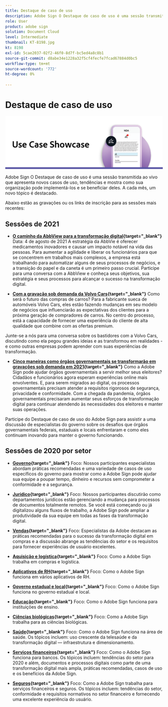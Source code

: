 ```yaml
---
title: Destaque de caso de uso
description: Adobe Sign O Destaque de caso de uso é uma sessão transmitida ao vivo que apresenta novos casos de uso, tendências e mostra como sua organização pode implementá-los e se beneficiar deles
role: User
product: adobe sign
solution: Document Cloud
level: Intermediate
thumbnail: KT-8198.jpg
kt: 8198
exl-id: 5cae2037-02f2-46f0-8d7f-bc5ed4a8c8b1
source-git-commit: d8abe34e1228a32f5cf4fecfe7fcad67884d0bc5
workflow-type: tm+mt
source-wordcount: '772'
ht-degree: 0%

---
```


# Destaque de caso de uso

![banner do caso de uso](../assets/UCSC_Rebrand.png)

Adobe Sign O Destaque de caso de uso é uma sessão transmitida ao vivo que apresenta novos casos de uso, tendências e mostra como sua organização pode implementá-los e se beneficiar deles. A cada mês, um novo tópico é destacado.

Abaixo estão as gravações ou os links de inscrição para as sessões mais recentes:

## Sessões de 2021

* **[O caminho da AbbView para a transformação digital](https://use-case-showcase-with-abbvie.joinus.adobeevents.com/){target=&quot;_blank&quot;}**
Data: 4 de agosto de 2021 A estratégia da AbbVie é oferecer medicamentos inovadores e causar um impacto notável na vida das pessoas. Para aumentar a agilidade e liberar os funcionários para que se concentrem em trabalhos mais complexos, a empresa está trabalhando para automatizar alguns de seus processos de negócios, e a transição do papel e da caneta é um primeiro passo crucial. Participe para uma conversa com a AbbView e conheça seus objetivos, sua estratégia e seus processos para alcançar o sucesso na transformação digital.

* **[Com a gravação sob demanda da Volvo Cars](https://gateway.on24.com/wcc/eh/2172296/lp/2963219/adobe-sign-use-case-showcase%3A-featuring-volvo-cars/){target=&quot;_blank&quot;}**
Como será o futuro das compras de carros? Para a fabricante sueca de automóveis Volvo Cars, eles estão fazendo mudanças em seu modelo de negócios que influenciarão as expectativas dos clientes para a próxima geração de compradores de carros. No centro do processo, está a capacidade de fornecer uma experiência do cliente de alta qualidade que combine com as ofertas premium.

Junte-se a nós para uma conversa sobre os bastidores com a Volvo Cars, discutindo como ela pegou grandes ideias e as transformou em realidades - e como outras empresas podem aprender com suas experiências de transformação.

* **[Cinco maneiras como órgãos governamentais se transformarão em gravações sob demanda em 2021](https://gateway.on24.com/wcc/eh/2172296/lp/2790280/5-ways-government-agencies-will-transform-in-2021-/){target=&quot;_blank&quot;}**
Como a Adobe Sign pode ajudar órgãos governamentais a servir melhor seus eleitores? Cidadãos e funcionários agora esperam experiências online mais envolventes. E, para serem migrados ao digital, os processos governamentais precisam atender a requisitos rigorosos de segurança, privacidade e conformidade. Com a chegada da pandemia, órgãos governamentais precisaram aumentar seus esforços de transformação digital para continuar atendendo às necessidades dos eleitores e manter suas operações.

Participe do Destaque de caso de uso do Adobe Sign para assistir a uma discussão de especialistas do governo sobre os desafios que órgãos governamentais federais, estaduais e locais enfrentaram e como eles continuam inovando para manter o governo funcionando.

## Sessões de 2020 por setor

* **[Governo](https://event.on24.com/wcc/r/2790280/7FFF27458A6834FDF8C73C5149637590?partnerref=EXL){target=&quot;_blank&quot;}**
Foco: Nossos participantes especialistas abordam práticas recomendadas e uma variedade de casos de uso específicos do governo para mostrar como a Adobe Sign pode ajudar sua equipe a poupar tempo, dinheiro e recursos sem comprometer a conformidade e a segurança.

* **[Jurídico](https://event.on24.com/wcc/r/2634329/292CA0B317E56600A114508CC55376BF?partnerref=EXL){target=&quot;_blank&quot;}**
Foco: Nossos participantes discutirão como departamentos jurídicos estão gerenciando a mudança para processos de documentos totalmente remotos. Se você está começando ou já digitalizou alguns fluxos de trabalho, a Adobe Sign pode ampliar a produtividade da sua equipe em todas as fases da transformação digital.

* **[Vendas](https://acrobat.adobe.com/us/en/business/webinars/adobe-sign-use-case-showcase-sales.html){target=&quot;_blank&quot;}**
Foco: Especialistas da Adobe destacam as práticas recomendadas para o sucesso da transformação digital em compras e a discussão abrange as tendências do setor e os requisitos para fornecer experiências de usuário excelentes.

* **[Aquisição e logística](https://event.on24.com/wcc/r/2514418/278FB6F16C198E2B866CF487AF9514F6){target=&quot;_blank&quot;}**
Foco: Como a Adobe Sign trabalha em compras e logística.

* **[Aplicativos de RH](https://event.on24.com/wcc/r/2351937/D9E34A102F309DFCAF0D07D5192BD66D){target=&quot;_blank&quot;}**
Foco: Como o Adobe Sign funciona em vários aplicativos de RH.

* **[Governo estadual e local](https://event.on24.com/wcc/r/2351937/D9E34A102F309DFCAF0D07D5192BD66D){target=&quot;_blank&quot;}**
Foco: Como o Adobe Sign funciona no governo estadual e local.

* **[Educação](https://event.on24.com/wcc/r/2241711/762243D5EE65DAC44D3AE7BCCD3388A7){target=&quot;_blank&quot;}**
Foco: Como o Adobe Sign funciona para instituições de ensino.

* **[Ciências biológicas](https://event.on24.com/wcc/r/2204781/2C266134D08DDE48E17C77746F192AA6){target=&quot;_blank&quot;}**
Foco: Como a Adobe Sign trabalha para as ciências biológicas.

* **[Saúde](https://event.on24.com/wcc/r/2202626/1D60C42BD396AE273CB09CF53F1051BE){target=&quot;_blank&quot;}**
Foco: Como o Adobe Sign funciona na área de saúde. Os tópicos incluem: uso crescente da telesaúde e da transformação digital — infraestrutura e dimensionamento.

* **[Serviços financeiros](https://event.on24.com/wcc/r/2177152/40A4315A5D32F21AFB5EB03E25C15992){target=&quot;_blank&quot;}**
Foco: Como o Adobe Sign funciona para bancos. Os tópicos incluem: tendências do setor para 2020 e além, documentos e processos digitais como parte de uma transformação digital mais ampla, práticas recomendadas, casos de uso e os benefícios da Adobe Sign.

* **[Seguros](https://event.on24.com/wcc/r/2162717/1449ED610AD3B545004079728D9AE0F6){target=&quot;_blank&quot;}**
Foco: Como a Adobe Sign trabalha para serviços financeiros e seguros. Os tópicos incluem: tendências do setor, conformidade e requisitos normativos no setor financeiro e fornecendo uma excelente experiência do usuário.
